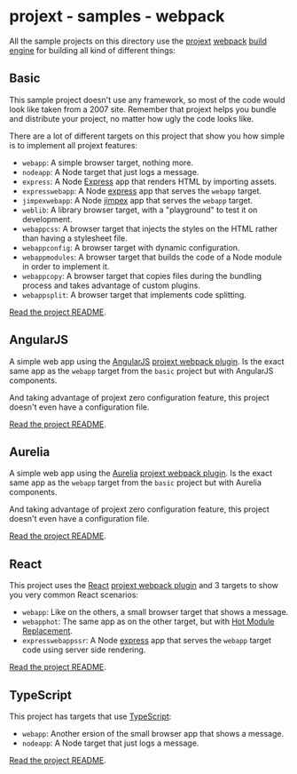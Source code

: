 # projext - samples - webpack

All the sample projects on this directory use the [projext](https://yarnpkg.com/en/package/projext) [webpack](https://webpack.js.org/) [build engine](https://yarnpkg.com/en/package/projext-plugin-webpack) for building all kind of different things:

## Basic

This sample project doesn't use any framework, so most of the code would look like taken from a 2007 site. Remember that projext helps you bundle and distribute your project, no matter how ugly the code looks like.

There are a lot of different targets on this project that show you how simple is to implement all projext features:

- `webapp`: A simple browser target, nothing more.
- `nodeapp`: A Node target that just logs a message.
- `express`: A Node [Express](https://expressjs.com) app that renders HTML by importing assets.
- `expresswebapp`: A Node [express](https://expressjs.com) app that serves the `webapp` target.
- `jimpexwebapp`: A Node [jimpex](https://yarnpkg.com/en/package/jimpex) app that serves the `webapp` target.
- `weblib`: A library browser target, with a "playground" to test it on development.
- `webappcss`: A browser target that injects the styles on the HTML rather than having a stylesheet file.
- `webappconfig`: A browser target with dynamic configuration.
- `webappmodules`: A browser target that builds the code of a Node module in order to implement it.
- `webappcopy`: A browser target that copies files during the bundling process and takes advantage of custom plugins.
- `webappsplit`: A browser target that implements code splitting.

[Read the project README](./basic).

## AngularJS

A simple web app using the [AngularJS](http://angularjs.org/) [projext webpack plugin](https://yarnpkg.com/en/package/projext-plugin-webpack-angularjs). Is the exact same app as the `webapp` target from the `basic` project but with AngularJS components.

And taking advantage of projext zero configuration feature, this project doesn't even have a configuration file.

[Read the project README](./angularjs).

## Aurelia

A simple web app using the [Aurelia](http://aurelia.io/) [projext webpack plugin](https://yarnpkg.com/en/package/projext-plugin-webpack-aurelia). Is the exact same app as the `webapp` target from the `basic` project but with Aurelia components.

And taking advantage of projext zero configuration feature, this project doesn't even have a configuration file.

[Read the project README](./aurelia).

## React

This project uses the [React](http://reactjs.org/) [projext webpack plugin](https://yarnpkg.com/en/package/projext-plugin-webpack-react) and 3 targets to show you very common React scenarios:

- `webapp`: Like on the others, a small browser target that shows a message.
- `webapphot`: The same app as on the other target, but with [Hot Module Replacement](https://webpack.js.org/concepts/hot-module-replacement/).
- `expresswebappssr`: A Node [express](https://expressjs.com) app that serves the `webapp` target code using server side rendering.

[Read the project README](./react).

## TypeScript

This project has targets that use [TypeScript](https://www.typescriptlang.org/):

- `webapp`: Another ersion of the small browser app that shows a message.
- `nodeapp`: A Node target that just logs a message.

[Read the project README](./typeScript).
